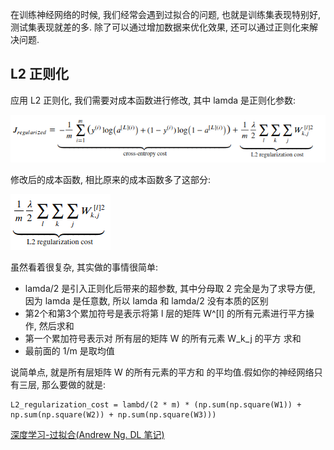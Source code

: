 在训练神经网络的时候,  我们经常会遇到过拟合的问题, 也就是训练集表现特别好, 测试集表现就差的多.  除了可以通过增加数据来优化效果,  还可以通过正则化来解决问题.

## L2 正则化

应用 L2 正则化,  我们需要对成本函数进行修改, 其中 lamda 是正则化参数:

![1547823871626](assets/1547823871626.png)

修改后的成本函数, 相比原来的成本函数多了这部分: 

![1547824298079](assets/1547824298079.png)

虽然看着很复杂, 其实做的事情很简单:

- lamda/2 是引入正则化后带来的超参数, 其中分母取 2 完全是为了求导方便, 因为 lamda 是任意数,  所以 lamda 和 lamda/2 没有本质的区别
- 第2个和第3个累加符号是表示将第 l 层的矩阵 W^[l] 的所有元素进行平方操作, 然后求和
- 第一个累加符号表示对   所有层的矩阵 W 的所有元素 W_k_j 的平方 求和
- 最前面的 1/m 是取均值

说简单点, 就是所有层矩阵 W 的所有元素的平方和  的平均值.假如你的神经网络只有三层, 那么要做的就是:

```
L2_regularization_cost = lambd/(2 * m) * (np.sum(np.square(W1)) + np.sum(np.square(W2)) + np.sum(np.square(W3)))
```











[深度学习-过拟合(Andrew Ng. DL 笔记)](http://www.shuang0420.com/2017/08/29/%E7%A5%9E%E7%BB%8F%E7%BD%91%E7%BB%9C-%E8%BF%87%E6%8B%9F%E5%90%88(Andrew%20Ng.%20DL%20%E7%AC%94%E8%AE%B0))
